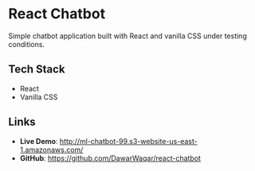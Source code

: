 # React Chatbot

Simple chatbot application built with React and vanilla CSS under testing conditions. 

## Tech Stack
- React
- Vanilla CSS

## Links
- **Live Demo**: http://ml-chatbot-99.s3-website-us-east-1.amazonaws.com/
- **GitHub**: https://github.com/DawarWaqar/react-chatbot

